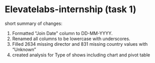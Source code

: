 # Elevatelabs-internship (task 1)
 short summary of changes:
 1) Formatted "Join Date" column to DD-MM-YYYY.
 2) Renamed all columns to be lowercase with underscores.
 3) Filled 2634 missing director and 831 missing country values with “Unknown”
 4) created analysis for Type of shows including chart and pivot table

